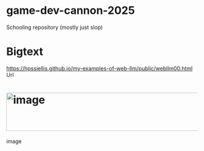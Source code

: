 # game-dev-cannon-2025
Schooling repository (mostly just slop)

# Bigtext
https://hpssjellis.github.io/my-examples-of-web-llm/public/webllm00.html Url
# <img width="580" height="101" alt="image" src="https://github.com/user-attachments/assets/1f1d724e-d3db-4311-afb0-ad8bb184a708" />
image 
